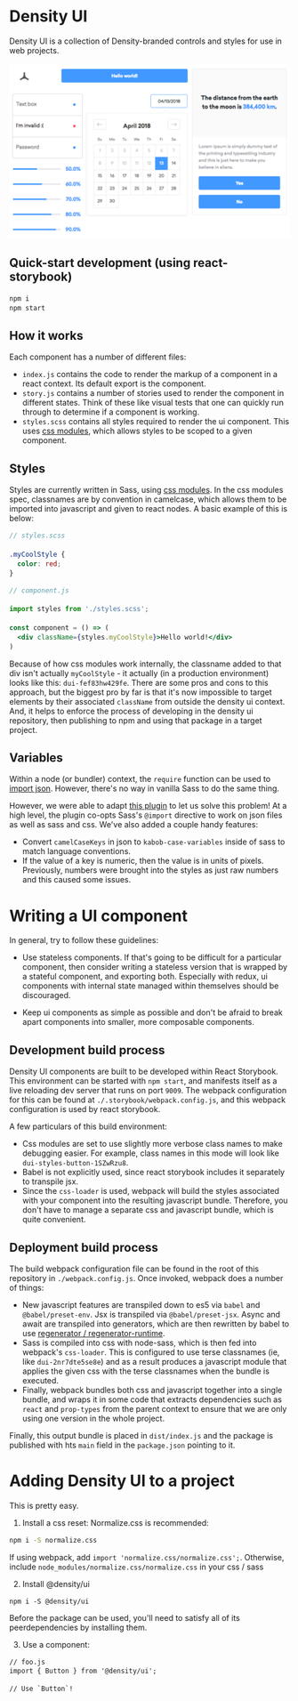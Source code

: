 # Density UI

Density UI is a collection of Density-branded controls and styles for use in web projects.
<br />

<img src="graphic.png" />

## Quick-start development (using react-storybook)

```sh
npm i
npm start
```

## How it works

Each component has a number of different files:
- `index.js` contains the code to render the markup of a component in a react context. Its default
  export is the component.
- `story.js` contains a number of stories used to render the component in different states. Think
  of these like visual tests that one can quickly run through to determine if a component is
  working.
- `styles.scss` contains all styles required to render the ui component. This uses [css
  modules](https://github.com/css-modules/css-modules), which allows styles to be scoped to a given
  component.

## Styles

Styles are currently written in Sass, using [css
modules](https://github.com/css-modules/css-modules). In the css modules spec, classnames are by
convention in camelcase, which allows them to be imported into javascript and given to react nodes.
A basic example of this is below:

```scss
// styles.scss

.myCoolStyle {
  color: red;
}
```

```jsx
// component.js

import styles from './styles.scss';

const component = () => (
  <div className={styles.myCoolStyle}>Hello world!</div>
)
```

Because of how css modules work internally, the classname added to that div isn't actually
`myCoolStyle` - it actually (in a production environment) looks like this: `dui-fef83hw429fe`. There
are some pros and cons to this approach, but the biggest pro by far is that it's now impossible to
target elements by their associated `className` from outside the density ui context. And, it helps
to enforce the process of developing in the density ui repository, then publishing to npm and using
that package in a target project.

## Variables

Within a node (or bundler) context, the `require` function can be used to [import
json](https://stackoverflow.com/questions/7163061/is-there-a-require-for-json-in-node-js). However,
there's no way in vanilla Sass to do the same thing.

However, we were able to adapt [this plugin](https://github.com/Updater/node-sass-json-importer) to
let us solve this problem! At a high level, the plugin co-opts Sass's `@import` directive to work on
json files as well as sass and css. We've also added a couple handy features:

- Convert `camelCaseKeys` in json to `kabob-case-variables` inside of sass to match language
  conventions.
- If the value of a key is numeric, then the value is in units of pixels. Previously, numbers were
  brought into the styles as just raw numbers and this caused some issues.

# Writing a UI component
In general, try to follow these guidelines:

- Use stateless components. If that's going to be difficult for a particular component, then
  consider writing a stateless version that is wrapped by a stateful component, and exporting both.
  Especially with redux, ui components with internal state managed within themselves should be
  discouraged.

- Keep ui components as simple as possible and don't be afraid to break apart components into
  smaller, more composable components.


## Development build process
Density UI components are built to be developed within React Storybook. This environment can be
started with `npm start`, and manifests itself as a live reloading dev server that runs on port
`9009`. The webpack configuration for this can be found at `./.storybook/webpack.config.js`, and
this webpack configuration is used by react storybook.

A few particulars of this build environment:
- Css modules are set to use slightly more verbose class names to make debugging easier. For
  example, class names in this mode will look like `dui-styles-button-1SZwRzu8`.
- Babel is not explicitly used, since react storybook includes it separately to transpile jsx.
- Since the `css-loader` is used, webpack will build the styles associated with your component into
  the resulting javascript bundle. Therefore, you don't have to manage a separate css and javascript
  bundle, which is quite convenient.

## Deployment build process
The build webpack configuration file can be found in the root of this repository in `./webpack.config.js`. Once invoked, webpack does a number of things:

- New javascript features are transpiled down to es5 via `babel` and `@babel/preset-env`. Jsx is
  transpiled via `@babel/preset-jsx`. Async and await are transpiled into generators, which are then
  rewritten by babel to use [regenerator /
  regenerator-runtime](https://github.com/facebook/regenerator).
- Sass is compiled into css with node-sass, which is then fed into webpack's `css-loader`. This is
  configured to use terse classnames (ie, like `dui-2nr7dte5se8e`) and as a result produces a
  javascript module that applies the given css with the terse classnames when the bundle is
  executed.
- Finally, webpack bundles both css and javascript together into a single bundle, and wraps it in
  some code that extracts dependencies such as `react` and `prop-types` from the parent context to
  ensure that we are only using one version in the whole project.

Finally, this output bundle is placed in `dist/index.js` and the package is published with hts
`main` field in the `package.json` pointing to it.


# Adding Density UI to a project
This is pretty easy.

1. Install a css reset:
Normalize.css is recommended:
```sh
npm i -S normalize.css
```

If using webpack, add `import 'normalize.css/normalize.css';`.
Otherwise, include `node_modules/normalize.css/normalize.css` in your css / sass


2. Install @density/ui
```
npm i -S @density/ui
```

Before the package can be used, you'll need to satisfy all of its peerdependencies by installing them.

3. Use a component:
```
// foo.js
import { Button } from '@density/ui';

// Use `Button`!
```
